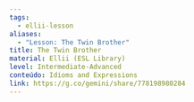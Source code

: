 ```yaml
---
tags:
  - ellii-lesson
aliases:
  - "Lesson: The Twin Brother"
title: The Twin Brother
material: Ellii (ESL Library)
level: Intermediate-Advanced
conteúdo: Idioms and Expressions
link: https://g.co/gemini/share/778198980284
---
```


